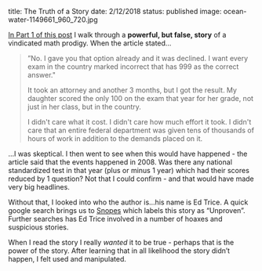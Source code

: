 title: The Truth of a Story
date: 2/12/2018
status: published
image: ocean-water-1149661_960_720.jpg

[In Part 1 of this post][2] I walk through a **powerful, but false, story** of a vindicated math prodigy.  When the article stated…

> ”No. I gave you that option already and it was declined. I want every exam in the country marked incorrect that has 999 as the correct answer."
> 
> It took an attorney and another 3 months, but I got the result. My daughter scored the only 100 on the exam that year for her grade, not just in her class, but in the country.
> 
> I didn't care what it cost. I didn't care how much effort it took. I didn't care that an entire federal department was given tens of thousands of hours of work in addition to the demands placed on it.

…I was skeptical.  I then went to see when this would have happened - the article said that the events happened in 2008.  Was there any national standardized test in that year (plus or minus 1 year) which had their scores reduced by 1 question?  Not that I could confirm - and that would have made very big headlines.

Without that, I looked into who the author is…his name is Ed Trice.  A quick google search brings us to [Snopes][3] which labels this story as “Unproven”.   Further searches has Ed Trice involved in a number of hoaxes and suspicious stories.  

When I read the story I really _wanted_ it to be true - perhaps that is the power of the story.  After learning that in all likelihood the story didn’t happen, I felt used and manipulated. 

[2]:	https://bblais.github.io/the-power-of-a-story.html
[3]:	https://www.snopes.com/common-core-ed-trice-999/